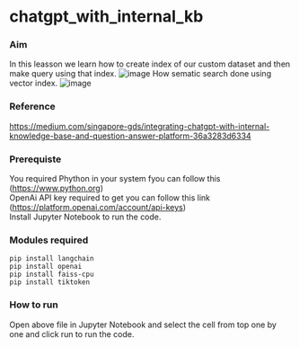 # chatgpt_with_internal_kb

### Aim
In this leasson we learn how to create index of our custom dataset and then make query using that index.
![image](https://github.com/DeepakJaiz/chatgpt_with_internal_kb/assets/120568685/e5cdb7d9-9d13-480f-95a8-3ea97a9fad5c)
How sematic search done using vector index.
![image](https://github.com/DeepakJaiz/chatgpt_with_internal_kb/assets/120568685/99a8ef70-95af-4424-bf93-47e337a2a93a)


### Reference
https://medium.com/singapore-gds/integrating-chatgpt-with-internal-knowledge-base-and-question-answer-platform-36a3283d6334

### Prerequiste
You required Phython in your system fyou can follow this (https://www.python.org) <br/>
OpenAi API key required to get you can follow this link (https://platform.openai.com/account/api-keys)<br/>
Install Jupyter Notebook to run the code.

### Modules required
`pip install langchain`<br/>
`pip install openai`<br/>
`pip install faiss-cpu`<br/>
`pip install tiktoken`<br/>

### How to run
Open above file in Jupyter Notebook and select the cell from top one by one and click run to run the code.
